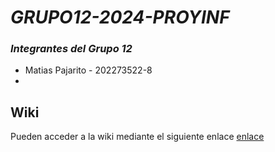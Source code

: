 # _GRUPO12-2024-PROYINF_

### *Integrantes del Grupo 12* ###
* Matias Pajarito - 202273522-8
* 

## Wiki

Pueden acceder a la wiki mediante el siguiente enlace [enlace](https://github.com/MatiasPajarito/GRUPO12-2024-PROYINF/wiki)
